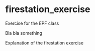 # firestation_exercise
Exercise for the EPF class

Bla bla something

Explanation of the firestation exercise

